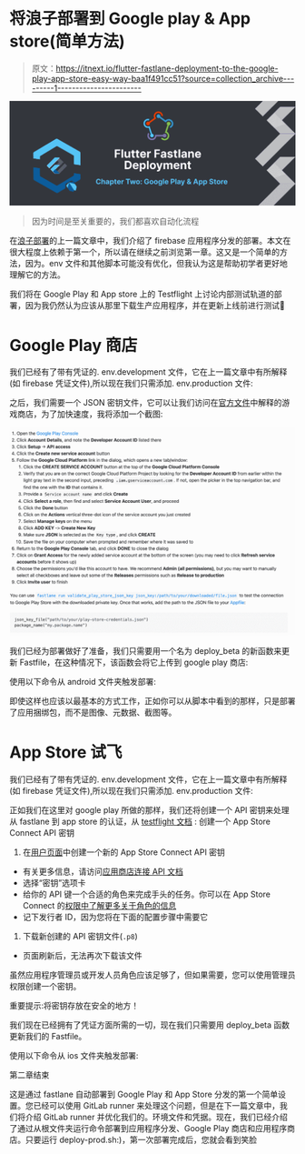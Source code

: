 # 将浪子部署到 Google play & App store(简单方法)

> 原文：<https://itnext.io/flutter-fastlane-deployment-to-the-google-play-app-store-easy-way-baa1f491cc51?source=collection_archive---------1----------------------->

![](img/31dfa4df3e8a0339fc6cd562c48c2559.png)

> 因为时间是至关重要的，我们都喜欢自动化流程

在[浪子部署](https://medium.com/itnext/flutter-fastlane-deployment-to-the-firebase-app-distribution-easy-way-d5ca2fbdcdf9)的上一篇文章中，我们介绍了 firebase 应用程序分发的部署。本文在很大程度上依赖于第一个，所以请在继续之前浏览第一章。这又是一个简单的方法，因为。env 文件和其他脚本可能没有优化，但我认为这是帮助初学者更好地理解它的方法。

我们将在 Google Play 和 App store 上的 Testflight 上讨论内部测试轨道的部署，因为我仍然认为应该从那里下载生产应用程序，并在更新上线前进行测试🙂

# Google Play 商店

我们已经有了带有凭证的. env.development 文件，它在上一篇文章中有所解释(如 firebase 凭证文件),所以现在我们只需添加. env.production 文件:

之后，我们需要一个 JSON 密钥文件，它可以让我们访问在[官方文件](https://docs.fastlane.tools/actions/supply/#setup)中解释的游戏商店，为了加快速度，我将添加一个截图:

![](img/dcc8b7481f42ab8d59c0a2c043c749df.png)

我们已经为部署做好了准备，我们只需要用一个名为 deploy_beta 的新函数来更新 Fastfile，在这种情况下，该函数会将它上传到 google play 商店:

使用以下命令从 android 文件夹触发部署:

即使这样也应该以最基本的方式工作，正如你可以从脚本中看到的那样，只是部署了应用捆绑包，而不是图像、元数据、截图等。

# App Store 试飞

我们已经有了带有凭证的. env.development 文件，它在上一篇文章中有所解释(如 firebase 凭证文件),所以现在我们只需添加. env.production 文件:

正如我们在这里对 google play 所做的那样，我们还将创建一个 API 密钥来处理从 fastlane 到 app store 的认证，从 [testflight 文档](https://docs.fastlane.tools/app-store-connect-api/) :
创建一个 App Store Connect API 密钥

1.  在[用户页面](https://appstoreconnect.apple.com/access/api)中创建一个新的 App Store Connect API 密钥

*   有关更多信息，请访问[应用商店连接 API 文档](https://developer.apple.com/documentation/appstoreconnectapi/creating_api_keys_for_app_store_connect_api)
*   选择“密钥”选项卡
*   给你的 API 键一个合适的角色来完成手头的任务。你可以在 App Store Connect 的[权限中了解更多关于角色的信息](https://developer.apple.com/support/roles/)
*   记下发行者 ID，因为您将在下面的配置步骤中需要它

1.  下载新创建的 API 密钥文件(`.p8`)

*   页面刷新后，无法再次下载该文件

虽然应用程序管理员或开发人员角色应该足够了，但如果需要，您可以使用管理员权限创建一个密钥。

重要提示:将密钥存放在安全的地方！

我们现在已经拥有了凭证方面所需的一切，现在我们只需要用 deploy_beta 函数更新我们的 Fastfile。

使用以下命令从 ios 文件夹触发部署:

第二章结束

这是通过 fastlane 自动部署到 Google Play 和 App Store 分发的第一个简单设置。您已经可以使用 GitLab runner 来处理这个问题，但是在下一篇文章中，我们将介绍 GitLab runner 并优化我们的。环境文件和凭据。现在，我们已经介绍了通过从根文件夹运行命令部署到应用程序分发、Google Play 商店和应用程序商店。只要运行 deploy-prod.sh:)，第一次部署完成后，您就会看到笑脸